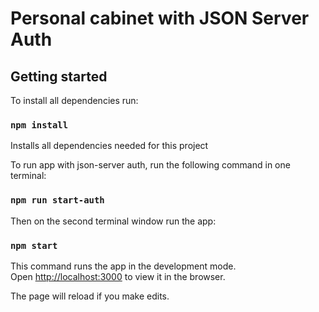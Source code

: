 # Personal cabinet with JSON Server Auth

## Getting started

To install all dependencies run:

### `npm install`


Installs all dependencies needed for this project

To run app with json-server auth, run the following command in one terminal:

### `npm run start-auth`

Then on the second terminal window run the app:

### `npm start`


This command runs the app in the development mode.\
Open [http://localhost:3000](http://localhost:3000) to view it in the browser.

The page will reload if you make edits.
